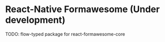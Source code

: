 # React-Native Formawesome (Under development)



TODO: flow-typed package for react-formawesome-core
